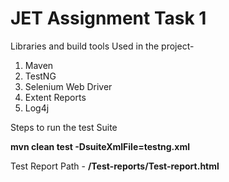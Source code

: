 # JET Assignment Task 1



Libraries and build tools Used in the project-
1. Maven 
2. TestNG
3. Selenium Web Driver
4. Extent Reports
5. Log4j


Steps to run the test Suite

**mvn clean test -DsuiteXmlFile=testng.xml**


Test Report Path - **/Test-reports/Test-report.html**